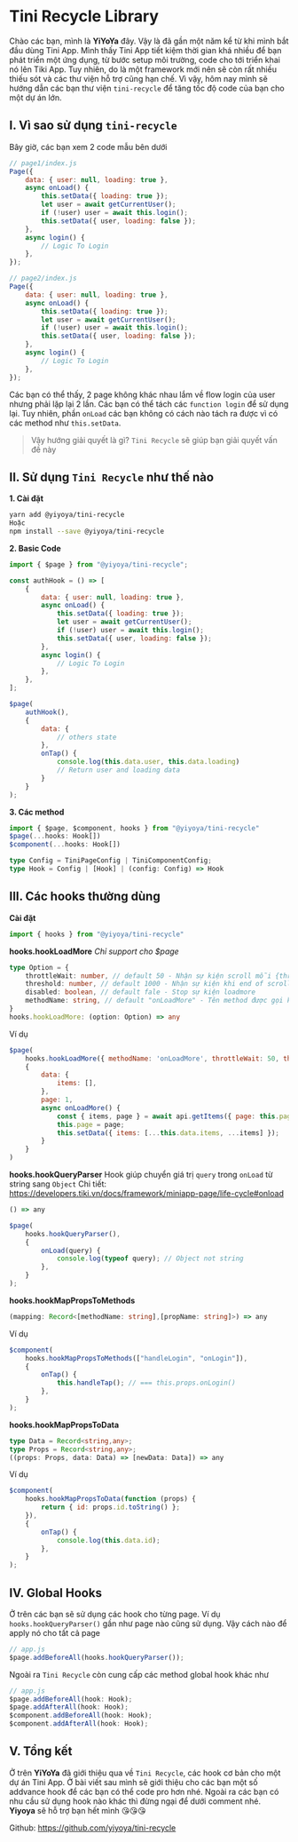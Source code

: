 # Tini Recycle Library

Chào các bạn, mình là **YiYoYa** đây. Vậy là đã gần một năm kể từ khi mình bắt đầu dùng Tini App. Mình thấy Tini App tiết kiệm thời gian khá nhiều để bạn phát triển một ứng dụng, từ bước setup môi trường, code cho tới triển khai nó lên Tiki App. Tuy nhiên, do là một framework mới nên sẽ còn rất nhiều thiếu sót và các thư viện hỗ trợ cũng hạn chế. Vì vậy, hôm nay mình sẽ hướng dẫn các bạn thư viện `tini-recycle` để tăng tốc độ code của bạn cho một dự án lớn.

## I. Vì sao sử dụng `tini-recycle`
Bây giờ, các bạn xem 2 code mẫu bên dưới
```js
// page1/index.js
Page({
    data: { user: null, loading: true },
    async onLoad() {
        this.setData({ loading: true });
        let user = await getCurrentUser();
        if (!user) user = await this.login();
        this.setData({ user, loading: false });
    },
    async login() {
        // Logic To Login
    },
});
```
```js
// page2/index.js
Page({
    data: { user: null, loading: true },
    async onLoad() {
        this.setData({ loading: true });
        let user = await getCurrentUser();
        if (!user) user = await this.login();
        this.setData({ user, loading: false });
    },
    async login() {
        // Logic To Login
    },
});
```

Các bạn có thể thấy, 2 page không khác nhau lắm về flow login của user nhưng phải lặp lại 2 lần. Các bạn có thể tách các `function login` để sử dụng lại. Tuy nhiên, phần `onLoad` các bạn không có cách nào tách ra được vì có các method như `this.setData`.
> Vậy hướng giải quyết là gì? `Tini Recycle` sẽ giúp bạn giải quyết vấn đề này

## II. Sử dụng `Tini Recycle` như thế nào

**1. Cài đặt**
    
```sh
yarn add @yiyoya/tini-recycle
Hoặc
npm install --save @yiyoya/tini-recycle
```

**2. Basic Code**
```js
import { $page } from "@yiyoya/tini-recycle";

const authHook = () => [
    {
        data: { user: null, loading: true },
        async onLoad() {
            this.setData({ loading: true });
            let user = await getCurrentUser();
            if (!user) user = await this.login();
            this.setData({ user, loading: false });
        },
        async login() {
            // Logic To Login
        },
    },
];

$page(
    authHook(),
    {
        data: {
            // others state
        },
        onTap() {
            console.log(this.data.user, this.data.loading)
            // Return user and loading data
        }
    }
);
```
 
**3. Các method**

```ts
import { $page, $component, hooks } from "@yiyoya/tini-recycle"
$page(...hooks: Hook[])
$component(...hooks: Hook[])

type Config = TiniPageConfig | TiniComponentConfig;
type Hook = Config | [Hook] | (config: Config) => Hook
```

## III. Các hooks thường dùng

**Cài đặt**
```js
import { hooks } from "@yiyoya/tini-recycle"
```

**hooks.hookLoadMore**
*Chỉ support cho $page*
```ts
type Option = {
    throttleWait: number, // default 50 - Nhận sự kiện scroll mỗi {throttleWait} giây
    threshold: number, // default 1000 - Nhận sự kiện khi end of scroll trước {threshold}px
    disabled: boolean, // default fale - Stop sự kiện loadmore
    methodName: string, // default "onLoadMore" - Tên method được gọi khi cuộn xuống dưới cùng
}
hooks.hookLoadMore: (option: Option) => any
```

Ví dụ
```js
$page(
    hooks.hookLoadMore({ methodName: 'onLoadMore', throttleWait: 50, threshold: 300 }),
    {
        data: {
            items: [],
        },
        page: 1,
        async onLoadMore() {
            const { items, page } = await api.getItems({ page: this.page });
            this.page = page;
            this.setData({ items: [...this.data.items, ...items] });
        }
    }
)
```

**hooks.hookQueryParser**
Hook giúp chuyển giá trị `query` trong `onLoad` từ string sang `Object`
Chi tiết: https://developers.tiki.vn/docs/framework/miniapp-page/life-cycle#onload

```ts
() => any
```
```js
$page(
    hooks.hookQueryParser(),
    {
        onLoad(query) {
            console.log(typeof query); // Object not string
        },
    }
);
```

**hooks.hookMapPropsToMethods**
```ts
(mapping: Record<[methodName: string],[propName: string]>) => any
```
Ví dụ
```js
$component(
    hooks.hookMapPropsToMethods(["handleLogin", "onLogin"]),
    {
        onTap() {
            this.handleTap(); // === this.props.onLogin()
        },
    }
);
```
**hooks.hookMapPropsToData**
```ts
type Data = Record<string,any>;
type Props = Record<string,any>;
((props: Props, data: Data) => [newData: Data]) => any
```
Ví dụ
```js
$component(
    hooks.hookMapPropsToData(function (props) {
        return { id: props.id.toString() };
    }),
    {
        onTap() {
            console.log(this.data.id);
        },
    }
);
```

## IV. Global Hooks
Ở trên các bạn sẽ sử dụng các hook cho từng page. Ví dụ `hooks.hookQueryParser()` gần như page nào cũng sử dụng. Vậy cách nào để apply nó  cho tất cả page
```js
// app.js
$page.addBeforeAll(hooks.hookQueryParser());
```
Ngoài ra `Tini Recycle` còn cung cấp các method global hook khác như
```js
// app.js
$page.addBeforeAll(hook: Hook);
$page.addAfterAll(hook: Hook);
$component.addBeforeAll(hook: Hook);
$component.addAfterAll(hook: Hook);
```

## V. Tổng kết
Ở trên **YiYoYa** đã giới thiệu qua về `Tini Recycle`, các hook cơ bản cho một dự án Tini App. Ở bài viết sau mình sẽ giới thiệu cho các bạn một số addvance hook để  các bạn có thể code pro hơn nhé. 
Ngoài ra các bạn có nhu cầu sử dụng hook nào khác thì đừng ngại để dưới comment nhé. **Yiyoya** sẽ hỗ trợ bạn hết mình 😘😘😘

Github: https://github.com/yiyoya/tini-recycle
